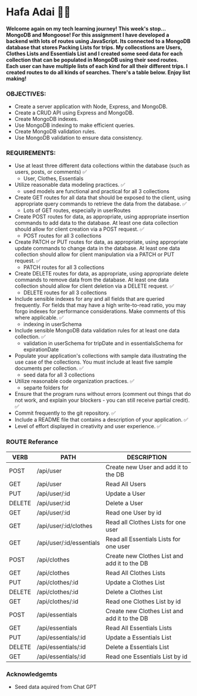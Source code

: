 # Hafa Adai 🪸🌊

#### Welcome again on my tech learning journey! This week's stop... MongoDB and Mongoose! For this assignment I have developed a backend with lots of routes using JavaScript. Its connected to a MongoDB database that stores Packing Lists for trips. My collecstions are Users, Clothes Lists and Essentials List and I created some seed data for each collection that can be populated in MongoDB using their seed routes. Each user can have multiple lists of each kind for all their different trips. I created routes to do all kinds of searches. There's a table below. Enjoy list making!

### OBJECTIVES:
- Create a server application with Node, Express, and MongoDB.
- Create a CRUD API using Express and MongoDB.
- Create MongoDB indexes.
- Use MongoDB indexing to make efficient queries.
- Create MongoDB validation rules.
- Use MongoDB validation to ensure data consistency.

### REQUIREMENTS:
- Use at least three different data collections within the database (such as users, posts, or comments) ✅
    - User, Clothes, Essentials
- Utilize reasonable data modeling practices. ✅
    - used models are functional and practical for all 3 collections
- Create GET routes for all data that should be exposed to the client, using appropriate query commands to retrieve the data from the database. ✅
    - Lots of GET routes, especially in userRoutes
- Create POST routes for data, as appropriate, using appropriate insertion commands to add data to the database. At least one data collection should allow for client creation via a POST request. ✅
    - POST routes for all 3 collections
- Create PATCH or PUT routes for data, as appropriate, using appropriate update commands to change data in the database. At least one data collection should allow for client manipulation via a PATCH or PUT request. ✅
    - PATCH routes for all 3 collections
- Create DELETE routes for data, as appropriate, using appropriate delete commands to remove data from the database. At least one data collection should allow for client deletion via a DELETE request. ✅
    - DELETE routes for all 3 collections
- Include sensible indexes for any and all fields that are queried frequently. For fields that may have a high write-to-read ratio, you may forgo indexes for performance considerations. Make comments of this where applicable. ✅
    - indexing in userSchema
- Include sensible MongoDB data validation rules for at least one data collection. ✅
    - validation in userSchema for tripDate and in essentialsSchema for expirationDate
- Populate your application's collections with sample data illustrating the use case of the collections. You must include at least five sample documents per collection. ✅
    - seed data for all 3 collections
- Utilize reasonable code organization practices. ✅
    - separte folders for
- Ensure that the program runs without errors (comment out things that do not work, and explain your blockers - you can still receive partial credit). ✅
- Commit frequently to the git repository. ✅
- Include a README file that contains a description of your application. ✅
- Level of effort displayed in creativity and user experience. ✅

### ROUTE Referance

|  VERB  |    PATH                  |  	DESCRIPTION                                | 
|--------|--------------------------|----------------------------------------------|
|  POST  | /api/user                | Create new User and add it to the DB         |
|    GET | /api/user                | Read All Users                               |
|    PUT | /api/user/:id            | Update a User                                |
| DELETE | /api/user/:id            | Delete a User                                |
|    GET | /api/user/:id            | Read one User by id                          |
|    GET | /api/user/:id/clothes    | Read all Clothes Lists for one user          |
|    GET | /api/user/:id/essentials | Read all Essentials Lists for one user       |
|  POST  | /api/clothes             | Create new Clothes List and add it to the DB |
|    GET | /api/clothes             | Read All Clothes Lists                       |
|    PUT | /api/clothes/:id         | Update a Clothes List                        |
| DELETE | /api/clothes/:id         | Delete a Clothes List                        |
|    GET | /api/clothes/:id         | Read one Clothes List by id                  |
|  POST  | /api/essentials          | Create new Clothes List and add it to the DB |
|    GET | /api/essentials          | Read All Essentials Lists                    |
|    PUT | /api/essentials/:id      | Update a Essentials List                     |
| DELETE | /api/essentials/:id      | Delete a Essentials List                     |
|    GET | /api/essentials/:id      | Read one Essentials List by id               |

### Acknowledgemts
- Seed data aquired from Chat GPT